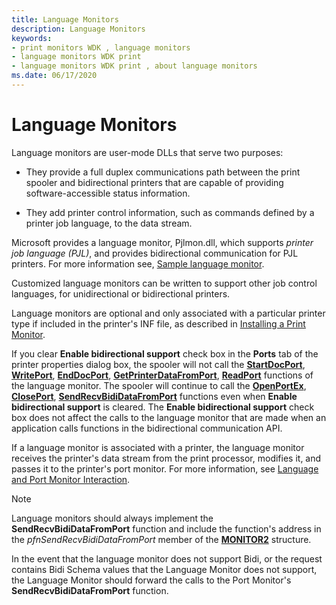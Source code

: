 ```yaml
---
title: Language Monitors
description: Language Monitors
keywords:
- print monitors WDK , language monitors
- language monitors WDK print
- language monitors WDK print , about language monitors
ms.date: 06/17/2020
---
```


# Language Monitors

Language monitors are user-mode DLLs that serve two purposes:

- They provide a full duplex communications path between the print spooler and bidirectional printers that are capable of providing software-accessible status information.

- They add printer control information, such as commands defined by a printer job language, to the data stream.

Microsoft provides a language monitor, Pjlmon.dll, which supports *printer job language (PJL)*, and provides bidirectional communication for PJL printers. For more information see, [Sample language monitor](sample-language-monitor.md).

Customized language monitors can be written to support other job control languages, for unidirectional or bidirectional printers.

Language monitors are optional and only associated with a particular printer type if included in the printer's INF file, as described in [Installing a Print Monitor](installing-a-print-monitor.md).

If you clear **Enable bidirectional support** check box in the **Ports** tab of the printer properties dialog box, the spooler will not call the [**StartDocPort**](/previous-versions/ff562710(v=vs.85)), [**WritePort**](/windows-hardware/drivers/ddi/winsplp/nf-winsplp-writeport), [**EndDocPort**](/previous-versions/ff548742(v=vs.85)), [**GetPrinterDataFromPort**](/previous-versions/ff550506(v=vs.85)), [**ReadPort**](/windows-hardware/drivers/ddi/winsplp/nf-winsplp-readport) functions of the language monitor. The spooler will continue to call the [**OpenPortEx**](/previous-versions/ff559596(v=vs.85)), [**ClosePort**](/windows-hardware/drivers/ddi/winsplp/nf-winsplp-closeport), [**SendRecvBidiDataFromPort**](/previous-versions/ff562071(v=vs.85)) functions even when **Enable bidirectional support** is cleared. The **Enable bidirectional support** check box does not affect the calls to the language monitor that are made when an application calls functions in the bidirectional communication API.

If a language monitor is associated with a printer, the language monitor receives the printer's data stream from the print processor, modifies it, and passes it to the printer's port monitor. For more information, see [Language and Port Monitor Interaction](language-and-port-monitor-interaction.md).

> [!NOTE]
> Language monitors should always implement the **SendRecvBidiDataFromPort** function and include the function's address in the *pfnSendRecvBidiDataFromPort* member of the [**MONITOR2**](/windows-hardware/drivers/ddi/winsplp/ns-winsplp-_monitor2) structure.

In the event that the language monitor does not support Bidi, or the request contains Bidi Schema values that the Language Monitor does not support, the Language Monitor should forward the calls to the Port Monitor's **SendRecvBidiDataFromPort** function.
